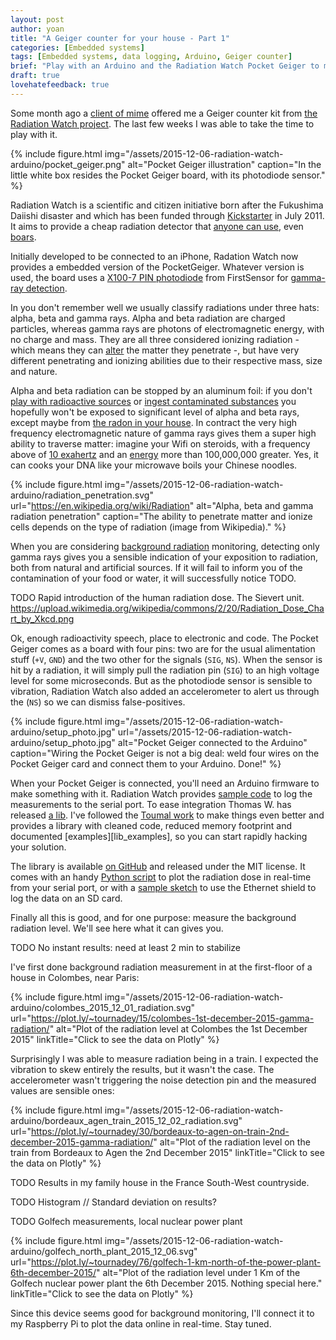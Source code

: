 ```yaml
---
layout: post
author: yoan
title: "A Geiger counter for your house - Part 1"
categories: [Embedded systems]
tags: [Embedded systems, data logging, Arduino, Geiger counter]
brief: "Play with an Arduino and the Radiation Watch Pocket Geiger to monitor radiation."
draft: true
lovehatefeedback: true
---
```


Some month ago a [client of mime][effi_synchrone] offered me a Geiger counter kit from [the Radiation Watch project][rw]. The last few weeks I was able to take the time to play with it.

{% include figure.html img="/assets/2015-12-06-radiation-watch-arduino/pocket_geiger.png" alt="Pocket Geiger illustration" caption="In the little white box resides the Pocket Geiger board, with its photodiode sensor." %}

Radiation Watch is a scientific and citizen initiative born after the Fukushima Daiishi disaster and which has been funded through [Kickstarter][rw_ks] in July 2011. It aims to provide a cheap radiation detector that [anyone can use][rw_userreports], even [boars][rw_boars].

Initially developed to be connected to an iPhone, Radation Watch now provides a embedded version of the PocketGeiger. Whatever version is used, the board uses a [X100-7 PIN photodiode][X100_datasheet] from FirstSensor for [gamma-ray detection][rw_uk_faqs].

In you don't remember well we usually classify radiations under three hats: alpha, beta and gamma rays. Alpha and beta radiation are charged particles, whereas gamma rays are photons of electromagnetic energy, with no charge and mass. They are all three considered ionizing radiation - which means they can [alter][alter_matter] the matter they penetrate -, but have very different penetrating and ionizing abilities due to their respective mass, size and nature.

Alpha and beta radiation can be stopped by an aluminum foil: if you don't [play with radioactive sources][marie_curie_death] or [ingest contaminated substances][radium_girls] you hopefully won't be exposed to significant level of alpha and beta rays, except maybe from [the radon in your house][radon_house]. In contract the very high frequency electromagnetic nature of gamma rays gives them a super high ability to traverse matter: imagine your Wifi on steroids, with a frequency above of [10 exahertz][spectrum] and an [energy][electronvolt] more than 100,000,000 greater. Yes, it can cooks your DNA like your microwave boils your Chinese noodles.

{% include figure.html img="/assets/2015-12-06-radiation-watch-arduino/radiation_penetration.svg" url="https://en.wikipedia.org/wiki/Radiation" alt="Alpha, beta and gamma radiation penetration" caption="The ability to penetrate matter and ionize cells depends on the type of radiation (image from Wikipedia)." %}

When you are considering [background radiation][bg_rad] monitoring, detecting only gamma rays gives you a sensible indication of your exposition to radiation, both from natural and artificial sources. If it will fail to inform you of the contamination of your food or water, it will successfully notice TODO.

TODO Rapid introduction of the human radiation dose. The Sievert unit.
https://upload.wikimedia.org/wikipedia/commons/2/20/Radiation_Dose_Chart_by_Xkcd.png

Ok, enough radioactivity speech, place to electronic and code. The Pocket Geiger comes as a board with four pins: two are for the usual alimentation stuff (`+V`, `GND`) and the two other for the signals (`SIG`, `NS`). When the sensor is hit by a radiation, it will simply pull the radiation pin (`SIG`) to an high voltage level for some microseconds. But as the photodiode sensor is sensible to vibration, Radiation Watch also added an accelerometer to alert us through the (`NS`) so we can dismiss false-positives.

{% include figure.html img="/assets/2015-12-06-radiation-watch-arduino/setup_photo.jpg" url="/assets/2015-12-06-radiation-watch-arduino/setup_photo.jpg" alt="Pocket Geiger connected to the Arduino" caption="Wiring the Pocket Geiger is not a big deal: weld four wires on the Pocket Geiger card and connect them to your Arduino. Done!" %}

When your Pocket Geiger is connected, you'll need an Arduino firmware to make something with it. Radiation Watch provides [sample code][rw_sample_code] to log the measurements to the serial port. To ease integration Thomas W. has released [a lib][thomasaw_lib]. I've followed the [Toumal work][toumal_lib] to make things even better and provides a library with cleaned code, reduced memory footprint and documented [examples][lib_examples], so you can start rapidly hacking your solution.

The library is available [on GitHub][apg_lib] and released under the MIT license. It comes with an handy [Python script][python_script] to plot the radiation dose in real-time from your serial port, or with a [sample sketch][sd_sketch] to use the Ethernet shield to log the data on an SD card.

Finally all this is good, and for one purpose: measure the background radiation level. We'll see here what it can gives you.

TODO No instant results: need at least 2 min to stabilize

I've first done background radiation measurement in at the first-floor of a house in Colombes, near Paris:

{% include figure.html img="/assets/2015-12-06-radiation-watch-arduino/colombes_2015_12_01_radiation.svg" url="https://plot.ly/~tournadey/15/colombes-1st-december-2015-gamma-radiation/" alt="Plot of the radiation level at Colombes the 1st December 2015" linkTitle="Click to see the data on Plotly" %}

Surprisingly I was able to measure radiation being in a train. I expected the vibration to skew entirely the results, but it wasn't the case. The accelerometer wasn't triggering the noise detection pin and the measured values are sensible ones:

{% include figure.html img="/assets/2015-12-06-radiation-watch-arduino/bordeaux_agen_train_2015_12_02_radiation.svg" url="https://plot.ly/~tournadey/30/bordeaux-to-agen-on-train-2nd-december-2015-gamma-radiation/" alt="Plot of the radiation level on the train from Bordeaux to Agen the 2nd December 2015" linkTitle="Click to see the data on Plotly" %}

TODO Results in my family house in the France South-West countryside.

TODO Histogram // Standard deviation on results?

TODO Golfech measurements, local nuclear power plant

{% include figure.html img="/assets/2015-12-06-radiation-watch-arduino/golfech_north_plant_2015_12_06.svg" url="https://plot.ly/~tournadey/76/golfech-1-km-north-of-the-power-plant-6th-december-2015/" alt="Plot of the radiation level under 1 Km of the Golfech nuclear power plant the 6th December 2015. Nothing special here." linkTitle="Click to see the data on Plotly" %}

Since this device seems good for background monitoring, I'll connect it to my Raspberry Pi to plot the data online in real-time. Stay tuned.

[effi_synchrone]: http://www.effi-synchrone.com
[rw]: http://www.radiation-watch.org/
[rw_ks]: https://www.kickstarter.com/projects/1517658569/smart-radiation-detector/description
[rw_userreports]: http://www.radiation-watch.org/p/usersreports.html
[rw_boars]: http://www.radiation-watch.org/2013/08/asahi-shinbun-featured-pocketgeiger.html
[X100_datasheet]: http://www.mouser.com/ds/2/313/X100-7_SMD_501401-586455.pdf
[marie_curie_death]: https://en.wikipedia.org/wiki/Marie_Curie#Death
[radium_girls]: https://en.wikipedia.org/wiki/Radium_Girls
[radon_house]: https://en.wikipedia.org/wiki/Radon#Accumulation_in_buildings
[alter_matter]: https://en.wikipedia.org/wiki/Ionizing_radiation
[bg_rad]: https://en.wikipedia.org/wiki/Background_radiation
[spectrum]: https://en.wikipedia.org/wiki/Electromagnetic_spectrum
[electronvolt]: https://en.wikipedia.org/wiki/Electronvolt
[rw_sample_code]: http://radiation-watch.sakuraweb.com/share/ARDUINO.zip
[thomasaw_lib]: https://github.com/thomasaw/RadiationWatch
[toumal_lib]: https://github.com/Toumal/RadiationWatch
[apg_lib]: https://github.com/MonsieurV/ArduinoPocketGeiger
[rw_uk_faqs]: http://www.radiation-watch.co.uk/faqs
[python_script]: https://github.com/MonsieurV/ArduinoPocketGeiger#plot-in-real-time-with-python
[sd_sketch]: https://github.com/MonsieurV/ArduinoPocketGeiger/blob/master/examples/SdCardCsvLogger/SdCardCsvLogger.ino
